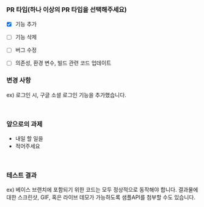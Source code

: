 ### PR 타입(하나 이상의 PR 타입을 선택해주세요)
- [X] 기능 추가
- [ ] 기능 삭제
- [ ] 버그 수정
- [ ] 의존성, 환경 변수, 빌드 관련 코드 업데이트


### 변경 사항
ex) 로그인 시, 구글 소셜 로그인 기능을 추가했습니다.

<br>

### 앞으로의 과제

- 내일 할 일을
- 적어주세요

<br>

### 테스트 결과
ex) 베이스 브랜치에 포함되기 위한 코드는 모두 정상적으로 동작해야 합니다. 결과물에 대한 스크린샷, GIF, 혹은 라이브 데모가 가능하도록 샘플API를 첨부할 수도 있습니다.

<br>
